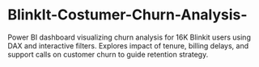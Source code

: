# BlinkIt-Costumer-Churn-Analysis-
Power BI dashboard visualizing churn analysis for 16K Blinkit users using DAX and interactive filters. Explores impact of tenure, billing delays, and support calls on customer churn to guide retention strategy.

